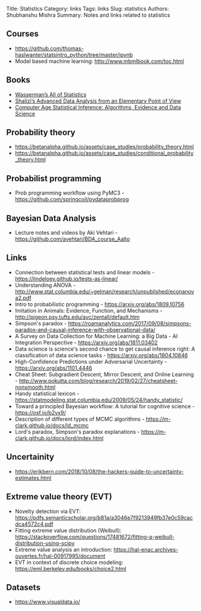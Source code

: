 Title: Statistics
Category: links
Tags: links
Slug: statistics
Authors: Shubhanshu Mishra
Summary: Notes and links related to statistics

## Courses

* https://github.com/thomas-haslwanter/statsintro_python/tree/master/ipynb
* Model based machine learning: http://www.mbmlbook.com/toc.html

## Books

* [Wasserman’s All of Statistics](http://www.stat.cmu.edu/~larry/all-of-statistics/)
* [Shalizi’s Advanced Data Analysis from an Elementary Point of View](http://www.stat.cmu.edu/~cshalizi/ADAfaEPoV/ADAfaEPoV.pdf)
* [Computer Age Statistical Inference: Algorithms, Evidence and Data Science](https://web.stanford.edu/~hastie/CASI/)

## Probability theory

* https://betanalpha.github.io/assets/case_studies/probability_theory.html
* https://betanalpha.github.io/assets/case_studies/conditional_probability_theory.html

## Probabilist programming

* Prob programming workflow using PyMC3 - https://github.com/springcoil/pydataprobprog

## Bayesian Data Analysis

* Lecture notes and videos by Aki Vehtari - https://github.com/avehtari/BDA_course_Aalto

## Links

* Connection between statistical tests and linear models - https://lindeloev.github.io/tests-as-linear/
* Understanding ANOVA - http://www.stat.columbia.edu/~gelman/research/unpublished/econanova2.pdf
* Intro to probabilistic programming - https://arxiv.org/abs/1809.10756
* Imitation in Animals: Evidence, Function, and Mechanisms - http://pigeon.psy.tufts.edu/avc/zentall/default.htm
* Simpson's paradox - https://roamanalytics.com/2017/09/08/simpsons-paradox-and-causal-inference-with-observational-data/
* A Survey on Data Collection for Machine Learning: a Big Data - AI Integration Perspective - https://arxiv.org/abs/1811.03402
* Data science is science's second chance to get causal inference right: A classification of data science tasks - https://arxiv.org/abs/1804.10846
* High-Confidence Predictions under Adversarial Uncertainty - https://arxiv.org/abs/1101.4446
* Cheat Sheet: Subgradient Descent, Mirror Descent, and Online Learning - http://www.pokutta.com/blog/research/2019/02/27/cheatsheet-nonsmooth.html
* Handy statistical lexicon - https://statmodeling.stat.columbia.edu/2009/05/24/handy_statistic/
* Toward a principled Bayesian workflow: A tutorial for cognitive science - https://osf.io/b2vx9/
* Description of different types of MCMC algorithms - https://m-clark.github.io/docs/ld_mcmc
* Lord's paradox, Simpson's paradox explanations - https://m-clark.github.io/docs/lord/index.html

## Uncertainity
* https://erikbern.com/2018/10/08/the-hackers-guide-to-uncertainty-estimates.html

## Extreme value theory (EVT)

* Novelty detection via EVT: https://pdfs.semanticscholar.org/b81a/a3046e7f9213949fb37e0c59cacdca4572c4.pdf
* Fitting extreme value distribution (Weibull): https://stackoverflow.com/questions/17481672/fitting-a-weibull-distribution-using-scipy
* Extreme value analysis an introduction: https://hal-enac.archives-ouvertes.fr/hal-00917995/document
* EVT in context of discrete choice modeling: https://eml.berkeley.edu/books/choice2.html


## Datasets

* https://www.visualdata.io/

